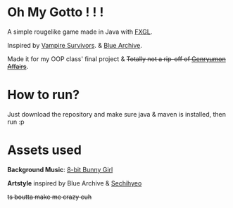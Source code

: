 # Oh My Gotto ! ! !

A simple rougelike game made in Java with [FXGL](https://github.com/AlmasB/FXGL).

Inspired by [Vampire Survivors](https://store.steampowered.com/app/1794680/Vampire_Survivors/).
& [Blue Archive](https://play.google.com/store/apps/details?id=com.nexon.bluearchive&hl=en).

Made it for my OOP class' final project &
~~Totally not a rip-off of [Genryumon Affairs](https://bluearchive.nexon.com/events/2025/03/minigame?code=en)~~.

# How to run?
Just download the repository and make sure java & maven is installed, then run :p

# Assets used
**Background Music**:
[8-bit Bunny Girl](https://youtu.be/QQ_Iak17yJk?si=Ag5XLGUmm9ZWAvId)

**Artstyle** inspired by Blue Archive & [Sechihyeo](https://x.com/sechihyeo)



~~ts boutta make me crazy cuh~~

